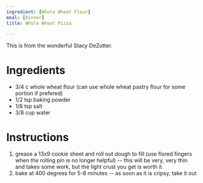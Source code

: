 ```yaml
---
ingredient: [Whole Wheat Flour]
meal: [Dinner]
title: Whole Wheat Pizza

---
```

This is from the wonderful Stacy DeZutter.

# Ingredients

 *  3/4 c whole wheat flour (can use whole wheat pastry flour for some portion if prefered)
 *  1/2 tsp baking powder
 *  1/8 tsp salt
 *  3/8 cup water

# Instructions

 1.  grease a 13x9 cookie sheet and roll out dough to fill (use flored fingers when the rolling pin is no longer helpful) -- this will be very, very thin and takes some work, but the light crust you get is worth it
 1.  bake at 400 degrees for 5-8 minutes -- as soon as it is cripsy, take it out
